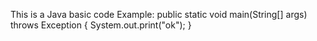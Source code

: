 This is a Java basic code
Example:
    public static void main(String[] args) throws Exception {
        System.out.print("ok");
    }
